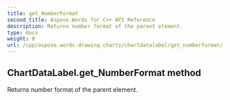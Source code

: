 ```yaml
---
title: get_NumberFormat
second_title: Aspose.Words for C++ API Reference
description: Returns number format of the parent element. 
type: docs
weight: 0
url: /cpp/aspose.words.drawing.charts/chartdatalabel/get_numberformat/
---
```

## ChartDataLabel.get_NumberFormat method


Returns number format of the parent element.


